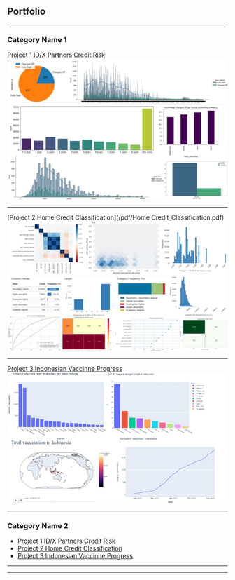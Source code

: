 ## Portfolio

---

### Category Name 1 

[Project 1 ID/X Partners Credit Risk](/pdf/INFOGRAFIS.pdf)
<img src="images/IDX_Partners.jpg?raw=true"/>

---
[Project 2 Home Credit Classification](/pdf/Home Credit_Classification.pdf)
<img src="images/Home_Credit.jpg?raw=true"/>

---
[Project 3 Indonesian Vaccinne Progress](https://www.kaggle.com/code/frederictriyudha/vaksinasi-covid19-dunia-dan-asean-indonesia)
<img src="images/Indo_Vacc.jpg?raw=true"/>

---

### Category Name 2

- [Project 1 ID/X Partners Credit Risk](https://github.com/frtryu19/Credit-Risk-using-RF-ANN)
- [Project 2 Home Credit Classification](https://github.com/frtryu19/Home-Credit-Loan)
- [Project 3 Indonesian Vaccinne Progress](https://github.com/frtryu19/Indonesia_Vacc_Covid)


---




---

